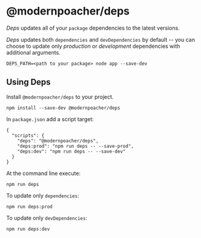 # @modernpoacher/deps

*Deps* updates all of your `package` dependencies to the latest versions.

*Deps* updates both `dependencies` and `devDependencies` by default -- you can choose to update only _production_ or _development_ dependencies with additional arguments.

```
DEPS_PATH=<path to your package> node app --save-dev
```
## Using Deps

Install `@modernpoacher/deps` to your project.

```
npm install --save-dev @modernpoacher/deps
```

In `package.json` add a script target:

```
{
  "scripts": {
    "deps": "@modernpoacher/deps",
    "deps:prod": "npm run deps -- --save-prod",
    "deps:dev": "npm run deps -- --save-dev"
  }
}
```

At the command line execute:

```
npm run deps
```

To update only `dependencies`:

```
npm run deps:prod
```
To update only `devDependencies`:

```
npm run deps:dev
```

